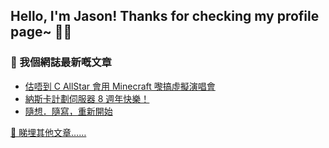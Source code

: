 Hello, I'm Jason! Thanks for checking my profile page~ 👋🏻
----------------------------------------------------------

### 📖 我個網誌最新嘅文章

<!-- FEED:THINK_&_WRITE:START -->
- [估唔到 C AllStar 會用 Minecraft 嚟搞虛擬演唱會](https://jasonhk.blog/2020/08/some-thoughts-on-make-it-happen-at-10/)
- [納斯卡計劃伺服器 8 週年快樂！](https://jasonhk.blog/2020/08/project-nazca-happy-8th-anniversary/)
- [隨想．隨寫，重新開始](https://jasonhk.blog/2020/08/a-restart-of-my-blog/)
<!-- FEED:THINK_&_WRITE:END -->

[🔗 睇埋其他文章……][think-n-write/homepage]

[think-n-write/homepage]: https://jasonhk.blog/
